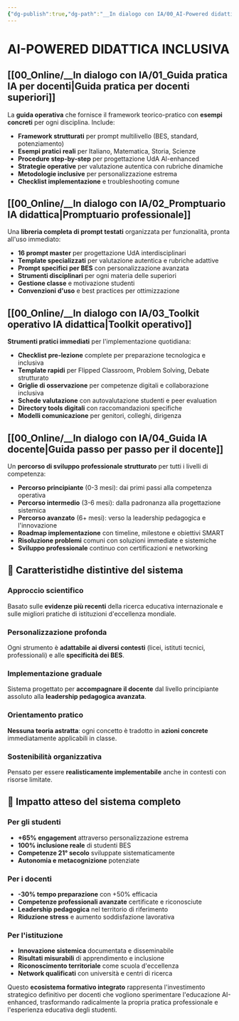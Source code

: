```yaml
---
{"dg-publish":true,"dg-path":"__In dialogo con IA/00_AI-Powered didattica inclusiva.md","permalink":"/in-dialogo-con-ia/00-ai-powered-didattica-inclusiva/","created":"2025-09-30"}
---
```


# AI-POWERED DIDATTICA INCLUSIVA


## [[00_Online/__In dialogo con IA/01_Guida pratica IA per docenti\|Guida pratica per docenti superiori]]

La **guida operativa** che fornisce il framework teorico-pratico con **esempi concreti** per ogni disciplina. Include:

- **Framework strutturati** per prompt multilivello (BES, standard, potenziamento)
- **Esempi pratici reali** per Italiano, Matematica, Storia, Scienze
- **Procedure step-by-step** per progettazione UdA AI-enhanced
- **Strategie operative** per valutazione autentica con rubriche dinamiche
- **Metodologie inclusive** per personalizzazione estrema
- **Checklist implementazione** e troubleshooting comune


## [[00_Online/__In dialogo con IA/02_Promptuario IA didattica\|Promptuario professionale]]

Una **libreria completa di prompt testati** organizzata per funzionalità, pronta all'uso immediato:

- **16 prompt master** per progettazione UdA interdisciplinari
- **Template specializzati** per valutazione autentica e rubriche adattive
- **Prompt specifici per BES** con personalizzazione avanzata
- **Strumenti disciplinari** per ogni materia delle superiori
- **Gestione classe** e motivazione studenti
- **Convenzioni d'uso** e best practices per ottimizzazione


## [[00_Online/__In dialogo con IA/03_Toolkit operativo IA didattica\|Toolkit operativo]]

**Strumenti pratici immediati** per l'implementazione quotidiana:

- **Checklist pre-lezione** complete per preparazione tecnologica e inclusiva
- **Template rapidi** per Flipped Classroom, Problem Solving, Debate strutturato
- **Griglie di osservazione** per competenze digitali e collaborazione inclusiva
- **Schede valutazione** con autovalutazione studenti e peer evaluation
- **Directory tools digitali** con raccomandazioni specifiche
- **Modelli comunicazione** per genitori, colleghi, dirigenza


## [[00_Online/__In dialogo con IA/04_Guida IA docente\|Guida passo per passo per il docente]]

Un **percorso di sviluppo professionale strutturato** per tutti i livelli di competenza:

- **Percorso principiante** (0-3 mesi): dai primi passi alla competenza operativa
- **Percorso intermedio** (3-6 mesi): dalla padronanza alla progettazione sistemica
- **Percorso avanzato** (6+ mesi): verso la leadership pedagogica e l'innovazione
- **Roadmap implementazione** con timeline, milestone e obiettivi SMART
- **Risoluzione problemi** comuni con soluzioni immediate e sistemiche
- **Sviluppo professionale** continuo con certificazioni e networking


## **🎯 Caratteristidhe distintive del sistema**

### **Approccio scientifico** 
Basato sulle **evidenze più recenti** della ricerca educativa internazionale e sulle migliori pratiche di istituzioni d'eccellenza mondiale.

### **Personalizzazione profonda**
Ogni strumento è **adattabile ai diversi contesti** (licei, istituti tecnici, professionali) e alle **specificità dei BES**.

### **Implementazione graduale**
Sistema progettato per **accompagnare il docente** dal livello principiante assoluto alla **leadership pedagogica avanzata**.

### **Orientamento pratico**
**Nessuna teoria astratta**: ogni concetto è tradotto in **azioni concrete** immediatamente applicabili in classe.

### **Sostenibilità organizzativa**
Pensato per essere **realisticamente implementabile** anche in contesti con risorse limitate.


## **🚀 Impatto atteso del sistema completo**

### **Per gli studenti**
- **+65% engagement** attraverso personalizzazione estrema
- **100% inclusione reale** di studenti BES
- **Competenze 21° secolo** sviluppate sistematicamente
- **Autonomia e metacognizione** potenziate


### **Per i docenti**
- **-30% tempo preparazione** con +50% efficacia
- **Competenze professionali avanzate** certificate e riconosciute
- **Leadership pedagogica** nel territorio di riferimento
- **Riduzione stress** e aumento soddisfazione lavorativa


### **Per l'istituzione**
- **Innovazione sistemica** documentata e disseminabile
- **Risultati misurabili** di apprendimento e inclusione
- **Riconoscimento territoriale** come scuola d'eccellenza
- **Network qualificati** con università e centri di ricerca

Questo **ecosistema formativo integrato** rappresenta l'investimento strategico definitivo per docenti che vogliono sperimentare l'educazione AI-enhanced, trasformando radicalmente la propria pratica professionale e l'esperienza educativa degli studenti.


